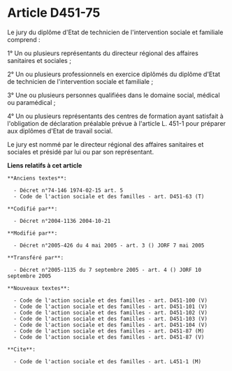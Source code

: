 # Article D451-75

Le jury du diplôme d'Etat de technicien de l'intervention sociale et familiale comprend :

1° Un ou plusieurs représentants du directeur régional des affaires sanitaires et sociales ;

2° Un ou plusieurs professionnels en exercice diplômés du diplôme d'Etat de technicien de l'intervention sociale et
familiale ;

3° Une ou plusieurs personnes qualifiées dans le domaine social, médical ou paramédical ;

4° Un ou plusieurs représentants des centres de formation ayant satisfait à l'obligation de déclaration préalable prévue à
l'article L. 451-1 pour préparer aux diplômes d'Etat de travail social.

Le jury est nommé par le directeur régional des affaires sanitaires et sociales et présidé par lui ou par son représentant.

**Liens relatifs à cet article**

	**Anciens textes**:

	  - Décret n°74-146 1974-02-15 art. 5
	  - Code de l'action sociale et des familles - art. D451-63 (T)

	**Codifié par**:

	  - Décret n°2004-1136 2004-10-21

	**Modifié par**:

	  - Décret n°2005-426 du 4 mai 2005 - art. 3 () JORF 7 mai 2005

	**Transféré par**:

	  - Décret n°2005-1135 du 7 septembre 2005 - art. 4 () JORF 10 septembre 2005

	**Nouveaux textes**:

	  - Code de l'action sociale et des familles - art. D451-100 (V)
	  - Code de l'action sociale et des familles - art. D451-101 (V)
	  - Code de l'action sociale et des familles - art. D451-102 (V)
	  - Code de l'action sociale et des familles - art. D451-103 (V)
	  - Code de l'action sociale et des familles - art. D451-104 (V)
	  - Code de l'action sociale et des familles - art. D451-87 (M)
	  - Code de l'action sociale et des familles - art. D451-87 (V)

	**Cite**:

	  - Code de l'action sociale et des familles - art. L451-1 (M)

